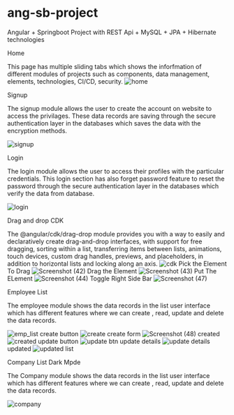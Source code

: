 # ang-sb-project
Angular + Springboot Project with REST Api + MySQL + JPA + Hibernate technologies




Home 

This page has multiple sliding tabs which shows the inforfmation of different modules of projects such as components, data management, elements, technologies, CI/CD, security. 
![home](https://user-images.githubusercontent.com/69523356/147020887-1c14a6f1-94d3-43e4-8ce7-c155f06ebe76.png)

Signup

The signup module allows the user to create the account on website to access the privilages. These data records are saving through the secure authentication layer in the databases which saves the data with the encryption methods.

![signup](https://user-images.githubusercontent.com/69523356/147021612-33e73093-dc4b-4cdc-9aa0-ecb8e1109942.png)

Login

The login module allows the user to access their profiles with the particular credentials. This login section has also forget password feature to reset the password through the secure authentication layer in the databases which verify the data from database.

![login](https://user-images.githubusercontent.com/69523356/147021630-575b3511-572d-4c07-b226-b001086d3d55.png)

Drag and drop CDK

The @angular/cdk/drag-drop module provides you with a way to easily and declaratively create drag-and-drop interfaces, with support for free dragging, sorting within a list, transferring items between lists, animations, touch devices, custom drag handles, previews, and placeholders, in addition to horizontal lists and locking along an axis.
![cdk](https://user-images.githubusercontent.com/69523356/147021521-410fb8bf-9b3b-4f92-9066-0a96c833bf68.png)
Pick the Element To Drag
![Screenshot (42)](https://user-images.githubusercontent.com/69523356/148094303-784c89d5-c72d-4490-b13c-f399acb08309.png)
Drag the Element
![Screenshot (43)](https://user-images.githubusercontent.com/69523356/148094368-d7bb6485-a4ed-4b0a-844e-f17e4475bef2.png)
Put The ELement
![Screenshot (44)](https://user-images.githubusercontent.com/69523356/148094376-6a134230-bff5-4037-b98d-2394afb15c9d.png)
Toggle Right Side Bar
![Screenshot (47)](https://user-images.githubusercontent.com/69523356/148094395-a3c1bdeb-2512-424d-bf50-8841710fc8dd.png)



Employee List

The employee module shows the data records in the list user interface which has different features where we can create , read, update and delete the data records.

![emp_list](https://user-images.githubusercontent.com/69523356/147021589-b7adbba8-2f4a-4fdd-b83f-1427a0d7a5df.png)
create button
![create](https://user-images.githubusercontent.com/69523356/148094473-d03374a8-32f7-4750-95c3-275d57cbc098.png)
create form
![Screenshot (48)](https://user-images.githubusercontent.com/69523356/148094606-596d50c8-251b-41ee-bbfb-565904d032d9.png)
created
![created](https://user-images.githubusercontent.com/69523356/148094668-f97e44bf-b6a5-4f3a-b07b-bd519ec85082.png)
update button
![update btn](https://user-images.githubusercontent.com/69523356/148094691-c0723d35-0b7a-472d-8f78-f187767ac50a.png)
update  details
![update details](https://user-images.githubusercontent.com/69523356/148094727-8a94a724-9408-4839-a0cf-8fd3b5cfdd22.png)
updated
![updated list](https://user-images.githubusercontent.com/69523356/148094785-9f0876d2-0215-4059-9557-7c05f43accb4.png)






Company List Dark Mpde

The Company module shows the data records in the list user interface which has different features where we can create , read, update and delete the data records.

![company](https://user-images.githubusercontent.com/69523356/147022745-602861a9-e11d-48f0-b851-ee17bbe5417d.png)




